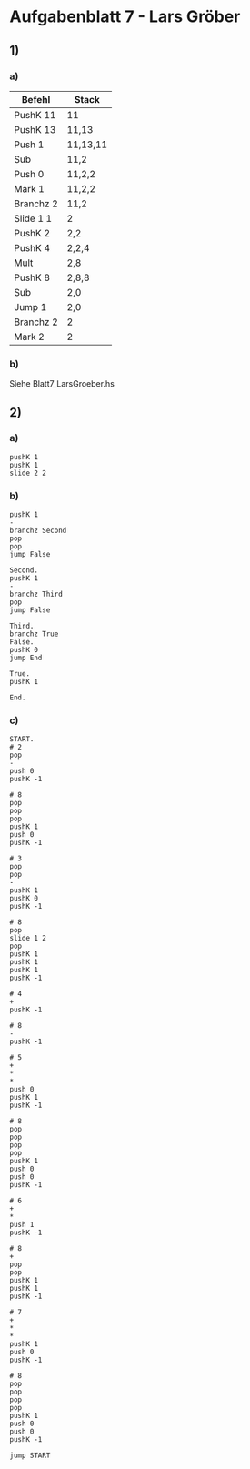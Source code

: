 # Aufgabenblatt 7 - Lars Gröber

## 1)

### a)

| Befehl    | Stack    |
| --------- | -------- |
| PushK 11  | 11       |
| PushK 13  | 11,13    |
| Push 1    | 11,13,11 |
| Sub       | 11,2     |
| Push 0    | 11,2,2   |
| Mark 1    | 11,2,2   |
| Branchz 2 | 11,2     |
| Slide 1 1 | 2        |
| PushK 2   | 2,2      |
| PushK 4   | 2,2,4    |
| Mult      | 2,8      |
| PushK 8   | 2,8,8    |
| Sub       | 2,0      |
| Jump 1    | 2,0      |
| Branchz 2 | 2        |
| Mark 2    | 2        |

### b)

Siehe Blatt7_LarsGroeber.hs

## 2)

### a)

```
pushK 1
pushK 1
slide 2 2
```

### b)

```
pushK 1
-
branchz Second
pop
pop
jump False

Second.
pushK 1
-
branchz Third
pop
jump False

Third.
branchz True
False.
pushK 0
jump End

True.
pushK 1

End.
```

### c)

```
START.
# 2
pop
-
push 0
pushK -1

# 8
pop
pop
pop
pushK 1
push 0
pushK -1

# 3
pop
pop
-
pushK 1
pushK 0
pushK -1

# 8 
pop
slide 1 2
pop
pushK 1
pushK 1
pushK 1
pushK -1

# 4
+
pushK -1

# 8
-
pushK -1

# 5
+
*
*
push 0
pushK 1
pushK -1

# 8
pop
pop
pop
pop
pushK 1
push 0
push 0
pushK -1

# 6
+
*
push 1
pushK -1

# 8
+
pop
pop
pushK 1
pushK 1
pushK -1

# 7 
+
*
*
pushK 1
push 0
pushK -1

# 8
pop
pop
pop
pop
pushK 1
push 0
push 0
pushK -1

jump START
```